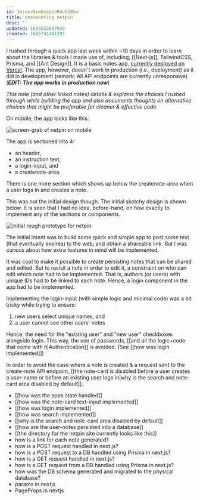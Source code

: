 ```yaml
---
id: 3ejaxv4xm6o2psn0du528yw
title: documenting netpin
desc: ''
updated: 1693823687949
created: 1686741481395
---
```


I rushed through a quick app last week within ~10 days in order to learn about the libraries & tools I made use of, including; [[Next-js]], TailwindCSS, Prisma, and [[Ant Design]]. It is a basic notes app, [currently deployed on Vercel](https://netpin.vercel.app/). The app, however, doesn't work in production (i.e., deployment) as it did in development (remark: All API endpoints are currently unresponsive) (_**EDIT: The app works in production now**_)

_This note (and other linked notes) details & explains the choices I rushed through while building the app and also documents thoughts on alternative choices that might be preferable for cleaner & effective code._

On mobile, the app looks like this:  

![screen-grab of netpin on mobile](/assets/images/image.png)  

The app is sectioned into 4:
- an header,
- an instruction text,
- a login-input, and
- a createnote-area.  

There is one more section which shows up below the createnote-area when a user logs in and creates a note.  

This was not the initial design though. The initial sketchy design is shown below. It is seen that I had no idea, before-hand, on how exactly to implement any of the sections or components.  

![initial rough prototype for netpin](/assets/images/image-1.png)

The initial intent was to build some quick and simple app to post some text (that eventually expires) to the web, and obtain a shareable link. But I was curious about how extra features in mind will be implemented.

It was cool to make it possible to create persisting notes that can be shared and edited. But to revisit a note in order to edit it, a constraint on who can edit which note had to be implemented. That is, authors (or users) with unique IDs had to be linked to each note. Hence, a login component in the app had to be implemented.

Implementing the login-input (with simple logic and minimal code) was a bit tricky while trying to ensure:  
1. new users select unique names, and  
2. a user cannot see other users' notes  

Hence, the need for the "existing user" and "new user" checkboxes alongside login. This way, the use of passwords, [[and all the logic+code that come with it|Authentication]] is avoided. (See [[how was login implemented]])

In order to avoid the case where a note is created & a request sent to the create-note API endpoint, [[the note-card is disabled before a user creates a user-name or before an existing user logs in|why is the search and note-card area disabled by default]].

- [[how was the apps state handled]]
- [[how was the note-card text-input implemented]]
- [[how was login implemented]]
- [[how was search implemented]]
- [[why is the search and note-card area disabled by default]]
- [[how are the user-notes persisted into a database]]
- [[the directory for the netpin site currently looks like this]]
- how is a link for each note generated?
- how is a POST request handled in next.js?  
- how is a POST request to a DB handled using Prisma in next.js?  
- how is a GET request handled in next.js?  
- how is a GET request from a DB handled using Prisma in next.js?  
- how was the DB schema generated and migrated to the physical database?
- params in nextjs
- PageProps in nextjs

